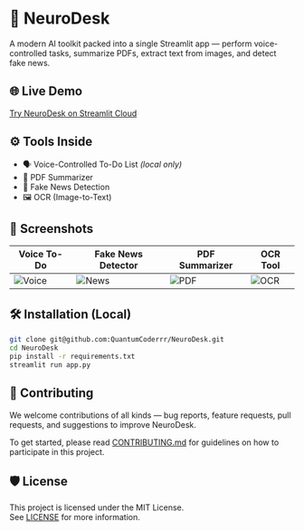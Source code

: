 # 🧠 NeuroDesk

A modern AI toolkit packed into a single Streamlit app — perform voice-controlled tasks, summarize PDFs, extract text from images, and detect fake news.

## 🌐 Live Demo

[Try NeuroDesk on Streamlit Cloud](https://quantumcoderrr-neurodesk.streamlit.app)

## ⚙️ Tools Inside

- 🗣️ Voice-Controlled To-Do List *(local only)*
- 📄 PDF Summarizer
- 📰 Fake News Detection
- 🖼 OCR (Image-to-Text)

## 📸 Screenshots

| Voice To-Do | Fake News Detector | PDF Summarizer | OCR Tool |
|-------------|--------------------|----------------|----------|
| ![Voice](screenshots/voice.gif) | ![News](screenshots/news.png) | ![PDF](screenshots/pdf.png) | ![OCR](screenshots/ocr.png) |

## 🛠 Installation (Local)

```bash
git clone git@github.com:QuantumCoderrr/NeuroDesk.git
cd NeuroDesk
pip install -r requirements.txt
streamlit run app.py
```

## 🤝 Contributing

We welcome contributions of all kinds — bug reports, feature requests, pull requests, and suggestions to improve NeuroDesk.

To get started, please read [CONTRIBUTING.md](CONTRIBUTING.md) for guidelines on how to participate in this project.


## 🛡 License

This project is licensed under the MIT License.  
See [LICENSE](LICENSE) for more information.
